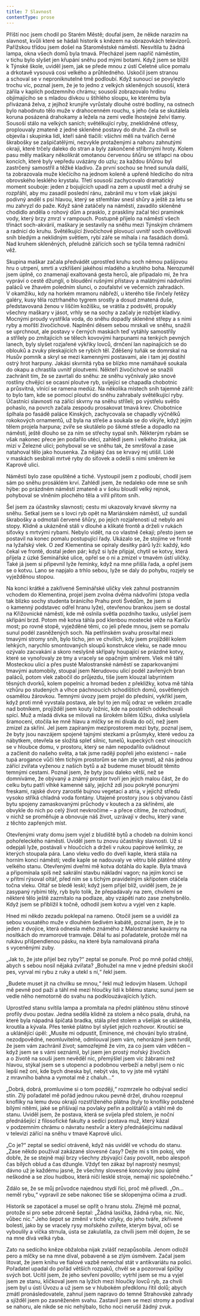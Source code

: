 ```yaml
---
title: 7 Slavnost
contentType: prose
---
```


  

Příští noc jsem chodil po Starém Městě; doufal jsem, že někde narazím na slavnost, kvůli které se hádali historik s knězem na obrazovkách televizorů. Pařížskou třídou jsem došel na Staroměstské náměstí. Nesvítila tu žádná lampa, okna všech domů byla tmavá. Přecházel jsem napříč náměstím, v tichu bylo slyšet jen křupání sněhu pod mými botami. Když jsem se blížil k Týnské škole, uviděl jsem, jak se přede mnou z ústí Celetné ulice pomalu a drkotavě vysouvá cosi velkého a průhledného. Uskočil jsem stranou a schoval se v neproniknutelné tmě podloubí. Když sunoucí se povylezlo trochu víc, poznal jsem, že je to jedno z velkých skleněných sousoší, která zářila v kaplích podzemního chrámu; sousoší zobrazovalo hrdinu objímajícího se s mladou dívkou u štíhlého sloupu, ke kterému byla přivázaná želva, z jejíhož krunýře vyrůstaly dlouhé ostré bodliny, na ostnech bylo nabodnuto tělo muže v drahocenném rouchu, s jeho čela se skutálela koruna posázená drahokamy a ležela na zemi vedle lhostejné želví tlamy. Sousoší stálo na velkých saních; světélkující ryby, zneklidněné otřesy, proplouvaly zmateně z jedné skleněné postavy do druhé. Za chvíli se objevila i skupinka lidí, kteří sáně tlačili: všichni měli na tvářích černé škrabošky se zašpičatělými, nezvykle protaženými a nahoru zahnutými okraji, které trčely daleko do stran a byly zakončené stříbrnými hroty. Kolem pasu měly maškary několikrát omotanou červenou šňůru se střapci na obou koncích, které byly vepředu uvázány do uzlu; za každou šňůrou byl zastrčený samostříl a těžké kladivo. Za první sochou se hned sunula další, ta zobrazovala muže klečícího na jednom koleně a upřeně hledícího do nitra obrovského lesklého krystalu. Třetí sousoší zachycovalo dramatický moment souboje: jeden z bojujících upadl na zem a upustil meč a druhý se rozpřáhl, aby mu zasadil poslední ránu, zabránil mu v tom však jakýsi podivný anděl s psí hlavou, který se střemhlav snesl shůry a ještě za letu se mu zahryzl do paže. Když sáně zatáčely na náměstí, zavadilo skleněné chodidlo anděla o rohový dům a prasklo, z praskliny začal téci pramínek vody, který brzy zmrzl v rampouch. Postupně přijelo na náměstí všech třináct soch-akvárií, maškary je sestavily na sněhu mezi Týnským chrámem a radnicí do kruhu. Světélkující živočichové plovoucí uvnitř soch osvětlovali sníh bledým a neklidným světlem, rybí záře se míhala i na fasádách domů. Nad kruhem skleněných, přeludně zářících soch se tyčila temná radniční věž.

Skupina maškar začala předvádět uprostřed kruhu soch němou pašijovou hru o utrpení, smrti a vzkříšení jakéhosi mladého a krutého boha. Nerozuměl jsem úplně, co znamenají exaltovaná gesta herců, ale připadalo mi, že hra vypráví o cestě džunglí, o bloudění rušnými přístavy a malátnými nádvořími paláců ve žhavém poledním slunci, o zoufalství ve večerních zahradách. V okamžiku, kdy na horkém mramoru nábřeží, u kterého tiše řinčely řetězy galéry, kusy těla roztrhaného tygrem srostly a dosud zmatená duše, představovaná ženou v liščím kožíšku, se vrátila z podsvětí, propukly všechny maškary v jásot, vrhly se na sochy a začaly je rozbíjet kladivy. Mocnými proudy vystříkla voda, do sněhu dopadly skleněné střepy a s nimi ryby a mořští živočichové. Naplněni děsem sebou mrskali ve sněhu, snažili se uprchnout, ale postavy v černých maskách teď vytáhly samostříly a střílely po zmítajících se tělech kovovými harpunami na tenkých pevných lanech, byly slyšet rozjařené výkřiky lovců, drnčení lan napínajících se do oblouků a zvuky pleskajících se rybích těl. Zděšený tuňák se domrskal na Husův pomník a skryl se mezi kamennými postavami, ale i tam jej dostihl ostrý hrot harpuny. Jakási skvrnitá ryba se blízko mne namáhavě soukala do okapu a chrastila uvnitř ploutvemi. Někteří živočichové se snažili zachránit tím, že se zavrtali do sněhu: ze sněhu vyčnívaly jako snové rostliny chvějící se ocasní ploutve ryb, svíjející se chapadla chobotnic a průsvitná, vlnící se ramena medúz. Na několika místech sníh tajemně zářil: to bylo tam, kde se pomocí ploutví do sněhu zahrabaly světélkující ryby. Účastníci slavnosti na zářící skvrny na sněhu stříleli; po výstřelu světlo pohaslo, na povrch začala zespodu prosakovat tmavá krev. Chobotnice šplhala po fasádě paláce Kinských, zachycovala se chapadly výčnělků rokokových ornamentů, už byla na střeše a soukala se do vikýře, když jejím tělem projela harpuna; zvíře se skutálelo po šikmé střeše a dopadlo na náměstí, ještě dlouho se za ním se střechy sypal sníh. Některým rybám se však nakonec přece jen podařilo utéci, zahlédl jsem i velkého žraloka, jak mizí v Železné ulici; pohyboval se ve sněhu tak, že smršťoval a zase natahoval tělo jako housenka. Za nějaký čas se krvavý rej utišil. Lidé v maskách sesbírali mrtvé ryby do síťovek a odešli s nimi směrem ke Kaprově ulici.

Náměstí bylo zase opuštěné a tiché. Vystoupil jsem z podloubí, chodil jsem sám po sněhu prosáklém krví. Zahlédl jsem, že nedaleko ode mne se sníh hýbe: po prázdném náměstí zmateně a v šoku bloudil velký rejnok, pohyboval se vlněním plochého těla a vířil přitom sníh.

Šel jsem za účastníky slavnosti; cestu mi ukazovaly krvavé skvrny na sněhu. Setkal jsem se s lovci ryb opět na Mariánském náměstí, už sundali škrabošky a odmotali červené šňůry, po jejich rozjařenosti už nebylo ani stopy. Klidně a ukázněně stáli v dlouhé a klikaté frontě a drželi v rukách síťovky s mrtvými rybami. Nebylo vidět, na co vlastně čekají; přesto jsem se postavil na konec pomalu postupující řady. Ukázalo se, že stojíme ve frontě na lyžařský vlek. O zeď Klementina se opíraly desítky párů lyží: každý, kdo čekal ve frontě, dostal jeden pár; když si lyže připjal, chytil se kotvy, která přijela z úzké Seminářské ulice, opřel se o ni a zmizel v tmavém ústí uličky. Také já jsem si připevnil lyže řemínky, když na mne přišla řada, a opřel jsem se o kotvu. Lano se napjalo a trhlo sebou, lyže se daly do pohybu, rozjely se vyježděnou stopou.

Na konci krátké a zakřivené Seminářské uličky vlek zahnul postranním vchodem do Klementina, projel jsem zvolna dvěma nádvořími (stopa vedla tak blízko sochy studenta bránícího Prahu proti Švédům, že jsem si o kamenný podstavec odřel hranu lyže), otevřenou brankou jsem se dostal na Křižovnické náměstí, kde mě oslnila světla pozdního taxíku, uslyšel jsem skřípání brzd. Potom mě kotva táhla pod klenbou mostecké věže na Karlův most; po rovné stopě, vyježděné těmi, co jeli přede mnou, jsem se pomalu sunul podél zasněžených soch. Na petřínském svahu prosvítal mezi tmavými stromy sníh, bylo ticho, jen ve chvílích, kdy jsem projížděl kolem lehkých, narychlo smontovaných sloupů konstrukce vleku, se nade mnou ozývalo zacvakání a skoro neslyšně skřípaly houpající se prázdné kotvy, které se vynořovaly ze tmy a vracely se opačným směrem. Vlek mě táhl Mosteckou ulicí a přes pusté Malostranské náměstí se zaparkovanými tmavými automobily, stoupal jsem Nerudovou ulicí podél zavřených bran paláců, potom vlek zabočil do průjezdu, tiše jsem klouzal labyrintem těsných dvorků, kolem popelnic a hromad beden z překližky, kotva mě táhla vzhůru po studených a vlhce páchnoucích schodištích domů, osvětlených osamělou žárovkou. Temnými úvozy jsem projel do předsíní, vykřikl jsem, když proti mně vyvstala postava, ale byl to jen můj odraz ve velkém zrcadle nad botníkem, projížděl jsem kouty ložnic, kde na postelích oddechovali spící. Muž a mladá dívka se milovali na širokém bílém lůžku, dívka uslyšela šramocení, otočila ke mně hlavu a mlčky se mi dívala do očí, než jsem zmizel za skříní. Jel jsem zapíraným meziprostorem mezi byty, poznal jsem, že byty jsou navzájem spojené tajnými stezkami a průsmyky, které vedou za nábytkem, otevřela se složitá spleť silnic, tunelů, kupeckých cest vinoucích se v hloubce domu, v prostoru, který se nám nepodařilo ovládnout a začlenit do našeho světa, a tak jsme raději popřeli jeho existenci – naše tupá arogance vůči těm tichým prostorům se nám zle vymstí, až nás jednou zářící zvířata vyženou z našich bytů a až budeme muset bloudit těmito temnými cestami. Poznal jsem, že byty jsou daleko větší, než se domníváme, že obývaný a známý prostor tvoří jen jejich malou část, že do celku bytu patří vlhké kamenné sály, jejichž zdi jsou pokryté ponurými freskami, rajské dvory zarostlé bujnou vegetací a atria, v jejichž středu vysoko stříká chladná voda fontány. Utajené prostory jsou s obývanou částí bytu spojeny zamaskovanými průchody v koutech a za skříněmi, ale obvykle do nich po celý život nevkročíme – a přece cítíme, že rozhodnutí, v nichž se proměňuje a obnovuje náš život, uzrávají v dechu, který vane z těchto zapřených míst.

Otevřenými vraty domu jsem vyjel z bludiště bytů a chodeb na dolním konci pohořeleckého náměstí. Uviděl jsem tu znovu účastníky slavnosti. Už si odepjali lyže, postávali v hloučcích a drželi v rukou papírové kelímky, ze kterých stoupala pára. Lano vleku vedlo do dveří kaple, která stála na horním konci náměstí; vedle kaple se nadouvaly ve větru bílé plátěné stěny velkého stanu. Otevřenými dveřmi mě kotva dotáhla do kaple. Byla tmavá a připomínala spíš než sakrální stavbu nákladní vagon; na jejím konci se v přítmí rýsoval oltář, před ním se s tichým pravidelným skřípotem otáčela točna vleku. Oltář se bledě leskl; když jsem přijel blíž, uviděl jsem, že je zasypaný rybími těly, ryb bylo tolik, že přepadávaly na zem, chvílemi se některé tělo ještě zazmítalo na podlaze, aby vzápětí nato zase znehybnělo. Když jsem se přiblížil k točně, odhodil jsem kotvu a vyjel ven z kaple.

Hned mi někdo zezadu poklepal na rameno. Otočil jsem se a uviděl za sebou vousatého muže v dlouhém šedivém kabátě, poznal jsem, že je to jeden z dvojice, která odnesla mého známého z Malostranské kavárny na nosítkách do mramorové tramvaje. Dělal tu asi pořadatele, protože měl na rukávu přišpendlenou pásku, na které byla namalovaná piraňa s vyceněnými zuby.

„Jak to, že jste přijel bez ryby?“ zeptal se ponuře. Proč po mně pořád chtějí, abych s sebou nosil nějaká zvířata? „Bohužel na mne v jedné předsíni skočil pes, vyrval mi rybu z ruky a utekl s ní,“ řekl jsem.

„Budete muset jít na chvilku se mnou,“ řekl muž ledovým hlasem. Uchopil mě pevně pod paží a táhl mě mezi hloučky lidí k bílému stanu; sunul jsem se vedle něho nemotorně do svahu na podklouzávajících lyžích.

Uprostřed stanu svítila lampa a promítala na přední plátěnou stěnu stínové profily dvou postav. Jedna seděla klidně za stolem a něco psala, druhá, na které byla nápadná špičatá bradka, stála před stolem a všelijak se ukláněla, kroutila a kývala. Přes tenké plátno byl slyšet jejich rozhovor. Kroutící se a uklánějící úpěl: „Musíte mi odpustit, Eminence, mé chování bylo strašné, nezodpovědné, neomluvitelné, odmlouval jsem vám, nehorázně jsem tvrdil, že jsem vám zachránil život; samozřejmě že vím, za co jsem vám vděčen – když jsem se s vámi seznámil, byl jsem jen prostý mořský živočich a o životě na souši jsem nevěděl nic, přemýšlel jsem víc žábrami než hlavou, stýkal jsem se s utopenci a podobnou verbeží a nebyl jsem o nic lepší než oni, kde bych dneska byl, nebýt vás, to vy jste mě vytáhl z mravního bahna a vymotal mě z chaluh…“

„Dobrá, dobrá, promluvíme si o tom později,“ rozmrzele ho odbýval sedící stín. Zlý pořadatel mě pořád jednou rukou pevně držel, druhou rozepnul knoflíky na lemu dvou okrajů rozstřiženého plátna (byly to knoflíky potažené bílými nitěmi, jaké se přišívají na povlaky peřin a polštářů) a vtáhl mě do stanu. Uviděl jsem, že postava, která se svíjela před stolem, je noční přednášející z filosofické fakulty a sedící postava muž, který kázal v podzemním chrámu o návratu nestvůr a který přednášejícímu nadával v televizi zářící na sněhu v tmavé Kaprově ulici.

„Co je?“ zeptal se sedící otráveně, když nás uviděl ve vchodu do stanu. „Zase někdo používal zakázané slovesné časy? Dejte mi s tím pokoj, víte dobře, že se stejně mají brzy všechny zbývající časy povolit, nebo alespoň čas bílých oblud a čas džungle. Vždyť ten zákaz byl naprostý nesmysl; dávno už je každému jasné, že všechny slovesné koncovky jsou úplně neškodné a se zlou hudbou, která ničí lesklé stroje, nemají nic společného.“

Zdálo se, že se můj průvodce najednou stydí říci, proč mě přivedl. „On… neměl rybu,“ vypravil ze sebe nakonec tiše se sklopenýma očima a zrudl.

Historik se zapotácel a musel se opřít o hranu stolu. Zřejmě mě poznal, protože si pro sebe zdrceně šeptal: „Žádná lasička, žádná ryba, nic. Nic, vůbec nic.“ Jeho šepot se změnil v tiché vzlyky, do jeho tváře, zkřivené bolestí, jako by se vracely rysy mořského zvířete, kterým býval, oči se vyboulily a víčka strnula, ústa se zakulatila, za chvíli jsem měl dojem, že se na mne dívá velká ryba.

Zato na sedícího kněze obžaloba nijak zvlášť nezapůsobila. Jenom odložil pero a mlčky se na mne díval, pobaveně a se zlým úsměvem. Začal jsem litovat, že jsem knihu ve fialové vazbě nenechal stát v antikvariátu na polici. Pořadatel upadal do pořád větších rozpaků, chvěl se a pozoroval špičky svých bot. Ucítil jsem, že jeho sevření povolilo; vytrhl jsem se mu a vyjel jsem ze stanu, kličkoval jsem na lyžích mezi hloučky lovců ryb, za chvíli jsem byl u ústí Úvozu a už jsem se v hlubokém předklonu řítil dolů; abych zmátl pronásledovatele, zahnul jsem napravo do temné Strahovské zahrady a sjížděl jsem po zasněženém svahu. Zastavil jsem se mezi stromy a podíval se nahoru, ale nikde se nic nehýbalo, ticho noci nerušil žádný zvuk.
